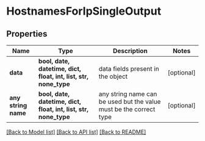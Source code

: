 # HostnamesForIpSingleOutput


## Properties
Name | Type | Description | Notes
------------ | ------------- | ------------- | -------------
**data** | **bool, date, datetime, dict, float, int, list, str, none_type** | data fields present in the object | [optional] 
**any string name** | **bool, date, datetime, dict, float, int, list, str, none_type** | any string name can be used but the value must be the correct type | [optional]

[[Back to Model list]](../README.md#documentation-for-models) [[Back to API list]](../README.md#documentation-for-api-endpoints) [[Back to README]](../README.md)


